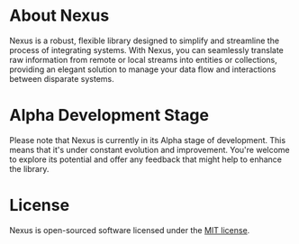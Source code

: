 # About Nexus

Nexus is a robust, flexible library designed to simplify and streamline the
process of integrating systems. With Nexus, you can seamlessly translate raw
information from remote or local streams into entities or collections, providing
an elegant solution to manage your data flow and interactions between disparate
systems.

# Alpha Development Stage

Please note that Nexus is currently in its Alpha stage of development. This
means that it's under constant evolution and improvement. You're welcome to
explore its potential and offer any feedback that might help to enhance the
library.

# License

Nexus is open-sourced software licensed under
the [MIT license](https://opensource.org/license/mit/).